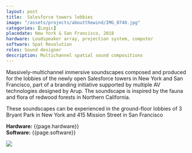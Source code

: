 ```yaml
---
layout: post
title:  Salesforce towers lobbies
image: "/assets/projects/aboutthewind/IMG_0740.jpg"
categories: [Logic]
placedate: New York & San Francisco, 2018
hardware: Loudspeaker array, projection system, computer
software: Spat Revolution
roles: Sound designer
description: Multichannel spatial sound compositions
---
```


<p>Massively-multichannel immersive soundscapes composed and produced for the lobbies of the newly open Salesforce towers in New York and San Francisco, part of a branding initiative supported by multiple AV technologies designed by Arup. The soundscape is inspired by the fauna and flora of redwood forests in Northern California.</p>

<p>These soundscapes can be experienced in the ground-floor lobbies of 3 Bryant Park in New York and 415 Mission Street in San Francisco</p>

<p><b>Hardware:</b> {{page.hardware}}<br/>
<b>Software:</b> {{page.software}}</p>

<img src="{{ page.image }}">